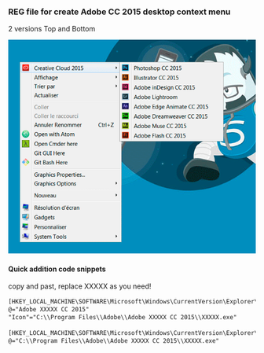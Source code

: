 ### REG file for create Adobe CC 2015 desktop context menu
2 versions Top and Bottom

![context](https://github.com/manolenso/CC2015-context-menu/blob/master/screen/capture.png)


#### Quick addition code snippets
copy and past, replace XXXXX as you need!

````reg
[HKEY_LOCAL_MACHINE\SOFTWARE\Microsoft\Windows\CurrentVersion\Explorer\CommandStore\shell\XXXXX]
@="Adobe XXXXX CC 2015"
"Icon"="C:\\Program Files\\Adobe\\Adobe XXXXX CC 2015\\XXXXX.exe"

[HKEY_LOCAL_MACHINE\SOFTWARE\Microsoft\Windows\CurrentVersion\Explorer\CommandStore\shell\XXXXX\command]
@="C:\\Program Files\\Adobe\\Adobe XXXXX CC 2015\\XXXXX.exe"
````
